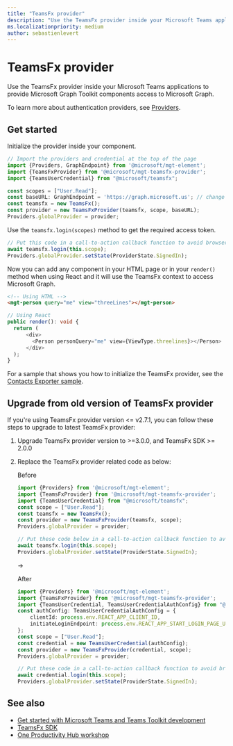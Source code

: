 ```yaml
---
title: "TeamsFx provider"
description: "Use the TeamsFx provider inside your Microsoft Teams applications to provide Microsoft Graph Toolkit components access to Microsoft Graph."
ms.localizationpriority: medium
author: sebastienlevert
---
```


# TeamsFx provider

Use the TeamsFx provider inside your Microsoft Teams applications to provide Microsoft Graph Toolkit components access to Microsoft Graph.

To learn more about authentication providers, see [Providers](./providers.md).

## Get started

Initialize the provider inside your component.

```ts
// Import the providers and credential at the top of the page
import {Providers, GraphEndpoint} from '@microsoft/mgt-element';
import {TeamsFxProvider} from '@microsoft/mgt-teamsfx-provider';
import {TeamsUserCredential} from "@microsoft/teamsfx";

const scopes = ["User.Read"];
const baseURL: GraphEndpoint = 'https://graph.microsoft.us'; // change the base URL
const teamsfx = new TeamsFx();
const provider = new TeamsFxProvider(teamsfx, scope, baseURL);
Providers.globalProvider = provider;
```

Use the `teamsfx.login(scopes)` method to get the required access token.

```ts
// Put this code in a call-to-action callback function to avoid browser blocking automatically showing up pop-ups. 
await teamsfx.login(this.scope);
Providers.globalProvider.setState(ProviderState.SignedIn);
```

Now you can add any component in your HTML page or in your `render()` method when using React and it will use the TeamsFx context to access Microsoft Graph.

```html
<!-- Using HTML -->
<mgt-person query="me" view="threeLines"></mgt-person>
```

```ts
// Using React
public render(): void {
  return (
      <div>
        <Person personQuery="me" view={ViewType.threelines}></Person>
      </div>
  );
}
```

For a sample that shows you how to initialize the TeamsFx provider, see the [Contacts Exporter sample](https://github.com/OfficeDev/TeamsFx-Samples/tree/dev/hello-world-tab-with-backend).

## Upgrade from old version of TeamsFx provider
If you're using TeamsFx provider version <= v2.7.1, you can follow these steps to upgrade to latest TeamsFx provider:

1. Upgrade TeamsFx provider version to >=3.0.0, and TeamsFx SDK >= 2.0.0
1. Replace the TeamsFx provider related code as below:

    Before
    ```ts
    import {Providers} from '@microsoft/mgt-element';
    import {TeamsFxProvider} from '@microsoft/mgt-teamsfx-provider';
    import {TeamsUserCredential} from "@microsoft/teamsfx";
    const scope = ["User.Read"];
    const teamsfx = new TeamsFx();
    const provider = new TeamsFxProvider(teamsfx, scope);
    Providers.globalProvider = provider;

    // Put these code below in a call-to-action callback function to avoid browser blocking automatically showing up pop-ups. 
    await teamsfx.login(this.scope);
    Providers.globalProvider.setState(ProviderState.SignedIn);
    ```

    ->
    
    After
    ```ts
    import {Providers} from '@microsoft/mgt-element';
    import {TeamsFxProvider} from '@microsoft/mgt-teamsfx-provider';
    import {TeamsUserCredential, TeamsUserCredentialAuthConfig} from "@microsoft/teamsfx";
    const authConfig: TeamsUserCredentialAuthConfig = {
        clientId: process.env.REACT_APP_CLIENT_ID,
        initiateLoginEndpoint: process.env.REACT_APP_START_LOGIN_PAGE_URL,
    };
    const scope = ["User.Read"];
    const credential = new TeamsUserCredential(authConfig);
    const provider = new TeamsFxProvider(credential, scope);
    Providers.globalProvider = provider;

    // Put these code in a call-to-action callback function to avoid browser blocking automatically showing up pop-ups. 
    await credential.login(this.scope);
    Providers.globalProvider.setState(ProviderState.SignedIn);
    ```

## See also
* [Get started with Microsoft Teams and Teams Toolkit development](https://aka.ms/teamsfx-docs)
* [TeamsFx SDK](/microsoftteams/platform/toolkit/teamsfx-sdk)
* [One Productivity Hub workshop](https://github.com/OfficeDev/OneProductivityHub-TeamsFx)
